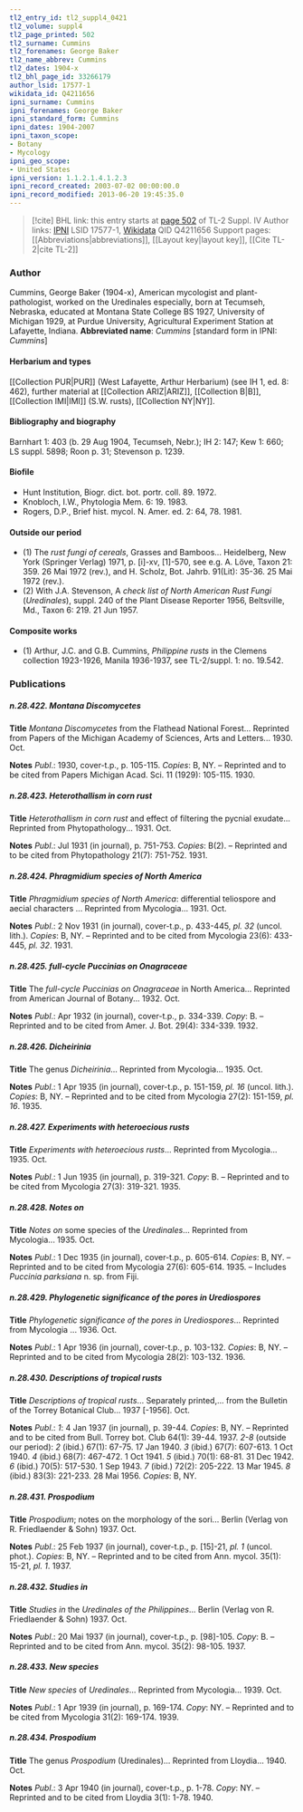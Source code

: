 ```yaml
---
tl2_entry_id: tl2_suppl4_0421
tl2_volume: suppl4
tl2_page_printed: 502
tl2_surname: Cummins
tl2_forenames: George Baker
tl2_name_abbrev: Cummins
tl2_dates: 1904-x
tl2_bhl_page_id: 33266179
author_lsid: 17577-1
wikidata_id: Q4211656
ipni_surname: Cummins
ipni_forenames: George Baker
ipni_standard_form: Cummins
ipni_dates: 1904-2007
ipni_taxon_scope: 
- Botany
- Mycology
ipni_geo_scope: 
- United States
ipni_version: 1.1.2.1.4.1.2.3
ipni_record_created: 2003-07-02 00:00:00.0
ipni_record_modified: 2013-06-20 19:45:35.0
---
```


> [!cite] BHL link: this entry starts at [page 502](https://www.biodiversitylibrary.org/page/33266179) of TL-2 Suppl. IV
> Author links: [IPNI](https://www.ipni.org/a/17577-1) LSID 17577-1, [Wikidata](https://www.wikidata.org/wiki/Q4211656) QID Q4211656
> Support pages: [[Abbreviations|abbreviations]], [[Layout key|layout key]], [[Cite TL-2|cite TL-2]]

### Author

Cummins, George Baker (1904-x), American mycologist and plant-pathologist, worked on the Uredinales especially, born at Tecumseh, Nebraska, educated at Montana State College BS 1927, University of Michigan 1929, at Purdue University, Agricultural Experiment Station at Lafayette, Indiana. 
**Abbreviated name**: *Cummins* \[standard form in IPNI: *Cummins*\]

#### Herbarium and types

[[Collection PUR|PUR]] (West Lafayette, Arthur Herbarium) (see IH 1, ed. 8: 462), further material at [[Collection ARIZ|ARIZ]], [[Collection B|B]], [[Collection IMI|IMI]] (S.W. rusts), [[Collection NY|NY]].

#### Bibliography and biography

Barnhart 1: 403 (b. 29 Aug 1904, Tecumseh, Nebr.); IH 2: 147; Kew 1: 660; LS suppl. 5898; Roon p. 31; Stevenson p. 1239.

#### Biofile

- Hunt Institution, Biogr. dict. bot. portr. coll. 89. 1972.
- Knobloch, I.W., Phytologia Mem. 6: 19. 1983.
- Rogers, D.P., Brief hist. mycol. N. Amer. ed. 2: 64, 78. 1981.

#### Outside our period

- (1) The *rust fungi of cereals*, Grasses and Bamboos... Heidelberg, New York (Springer Verlag) 1971, p. \[i\]-xv, \[1\]-570, see e.g. A. Löve, Taxon 21: 359. 26 Mai 1972 (rev.), and H. Scholz, Bot. Jahrb. 91(Lit): 35-36. 25 Mai 1972 (rev.).
- (2) With J.A. Stevenson, A *check list of North American Rust Fungi* (*Uredinales*), suppl. 240 of the Plant Disease Reporter 1956, Beltsville, Md., Taxon 6: 219. 21 Jun 1957.

#### Composite works

- (1) Arthur, J.C. and G.B. Cummins, *Philippine rusts* in the Clemens collection 1923-1926, Manila 1936-1937, see TL-2/suppl. 1: no. 19.542.

### Publications

##### n.28.422. Montana Discomycetes

**Title**
*Montana Discomycetes* from the Flathead National Forest... Reprinted from Papers of the Michigan Academy of Sciences, Arts and Letters... 1930. Oct.

**Notes**
*Publ*.: 1930, cover-t.p., p. 105-115. *Copies*: B, NY. – Reprinted and to be cited from Papers Michigan Acad. Sci. 11 (1929): 105-115. 1930.

##### n.28.423. Heterothallism in corn rust

**Title**
*Heterothallism in corn rust* and effect of filtering the pycnial exudate... Reprinted from Phytopathology... 1931. Oct.

**Notes**
*Publ*.: Jul 1931 (in journal), p. 751-753. *Copies*: B(2). – Reprinted and to be cited from Phytopathology 21(7): 751-752. 1931.

##### n.28.424. Phragmidium species of North America

**Title**
*Phragmidium species of North America*: differential teliospore and aecial characters ... Reprinted from Mycologia... 1931. Oct.

**Notes**
*Publ*.: 2 Nov 1931 (in journal), cover-t.p., p. 433-445, *pl. 32* (uncol. lith.). *Copies*: B, NY. – Reprinted and to be cited from Mycologia 23(6): 433-445, *pl. 32*. 1931.

##### n.28.425. full-cycle Puccinias on Onagraceae

**Title**
The *full-cycle Puccinias on Onagraceae* in North America... Reprinted from American Journal of Botany... 1932. Oct.

**Notes**
*Publ*.: Apr 1932 (in journal), cover-t.p., p. 334-339. *Copy*: B. – Reprinted and to be cited from Amer. J. Bot. 29(4): 334-339. 1932.

##### n.28.426. Dicheirinia

**Title**
The genus *Dicheirinia*... Reprinted from Mycologia... 1935. Oct.

**Notes**
*Publ*.: 1 Apr 1935 (in journal), cover-t.p., p. 151-159, *pl. 16* (uncol. lith.). *Copies*: B, NY. – Reprinted and to be cited from Mycologia 27(2): 151-159, *pl. 16*. 1935.

##### n.28.427. Experiments with heteroecious rusts

**Title**
*Experiments with heteroecious rusts*... Reprinted from Mycologia... 1935. Oct.

**Notes**
*Publ*.: 1 Jun 1935 (in journal), p. 319-321. *Copy*: B. – Reprinted and to be cited from Mycologia 27(3): 319-321. 1935.

##### n.28.428. Notes on

**Title**
*Notes on* some species of the *Uredinales*... Reprinted from Mycologia... 1935. Oct.

**Notes**
*Publ*.: 1 Dec 1935 (in journal), cover-t.p., p. 605-614. *Copies*: B, NY. – Reprinted and to be cited from Mycologia 27(6): 605-614. 1935. – Includes *Puccinia parksiana* n. sp. from Fiji.

##### n.28.429. Phylogenetic significance of the pores in Urediospores

**Title**
*Phylogenetic significance of the pores in Urediospores*... Reprinted from Mycologia ... 1936. Oct.

**Notes**
*Publ*.: 1 Apr 1936 (in journal), cover-t.p., p. 103-132. *Copies*: B, NY. – Reprinted and to be cited from Mycologia 28(2): 103-132. 1936.

##### n.28.430. Descriptions of tropical rusts

**Title**
*Descriptions of tropical rusts*... Separately printed,... from the Bulletin of the Torrey Botanical Club... 1937 \[-1956\]. Oct.

**Notes**
*Publ*.: *1*: 4 Jan 1937 (in journal), p. 39-44. *Copies*: B, NY. – Reprinted and to be cited from Bull. Torrey bot. Club 64(1): 39-44. 1937.
*2-8* (outside our period): *2* (ibid.) 67(1): 67-75. 17 Jan 1940.
*3* (ibid.) 67(7): 607-613. 1 Oct 1940.
*4* (ibid.) 68(7): 467-472. 1 Oct 1941.
*5* (ibid.) 70(1): 68-81. 31 Dec 1942.
*6* (ibid.) 70(5): 517-530. 1 Sep 1943.
*7* (ibid.) 72(2): 205-222. 13 Mar 1945.
*8* (ibid.) 83(3): 221-233. 28 Mai 1956.
*Copies*: B, NY.

##### n.28.431. Prospodium

**Title**
*Prospodium*; notes on the morphology of the sori... Berlin (Verlag von R. Friedlaender & Sohn) 1937. Oct.

**Notes**
*Publ*.: 25 Feb 1937 (in journal), cover-t.p., p. \[15\]-21, *pl. 1* (uncol. phot.). *Copies*: B, NY. – Reprinted and to be cited from Ann. mycol. 35(1): 15-21, *pl. 1*. 1937.

##### n.28.432. Studies in

**Title**
*Studies in* the *Uredinales of the Philippines*... Berlin (Verlag von R. Friedlaender & Sohn) 1937. Oct.

**Notes**
*Publ*.: 20 Mai 1937 (in journal), cover-t.p., p. \[98\]-105. *Copy*: B. – Reprinted and to be cited from Ann. mycol. 35(2): 98-105. 1937.

##### n.28.433. New species

**Title**
*New species* of *Uredinales*... Reprinted from Mycologia... 1939. Oct.

**Notes**
*Publ*.: 1 Apr 1939 (in journal), p. 169-174. *Copy*: NY. – Reprinted and to be cited from Mycologia 31(2): 169-174. 1939.

##### n.28.434. Prospodium

**Title**
The genus *Prospodium* (Uredinales)... Reprinted from Lloydia... 1940. Oct.

**Notes**
*Publ*.: 3 Apr 1940 (in journal), cover-t.p., p. 1-78. *Copy*: NY. – Reprinted and to be cited from Lloydia 3(1): 1-78. 1940.


